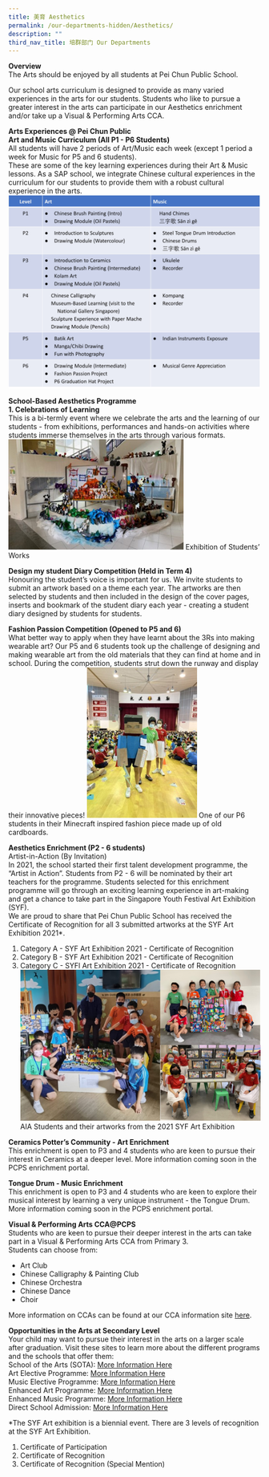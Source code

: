 ```yaml
---
title: 美育 Aesthetics
permalink: /our-departments-hidden/Aesthetics/
description: ""
third_nav_title: 培群部门 Our Departments
---
```


<b>Overview</b><br>
The Arts should be enjoyed by all students at Pei Chun Public School.

Our school arts curriculum is designed to provide as many varied experiences in the arts for our students. Students who like to pursue a greater interest in the arts can participate in our Aesthetics enrichment and/or take up a Visual & Performing Arts CCA.

<b>Arts Experiences @ Pei Chun Public</b><br>
<b>Art and Music Curriculum (All P1 - P6 Students)</b><br>
All students will have 2 periods of Art/Music each week (except 1 period a week for Music for P5 and 6 students). <br>
These are some of the key learning experiences during their Art & Music lessons. As a SAP school, we integrate Chinese cultural experiences in the curriculum for our students to provide them with a robust cultural experience in the arts.
![Art1](/images/Our%20Programmes/Art1.jpg)

<b>School-Based Aesthetics Programme</b><br>
<b>1. Celebrations of Learning</b><br>
This is a bi-termly event where we celebrate the arts and the learning of our students - from exhibitions, performances and hands-on activities where students immerse themselves in the arts through various formats.
<img src="/images/Our%20Programmes/Art2.jpg" alt="Art3" style="width:350px;height:220px;">
Exhibition of Students’ Works<br>

<b>Design my student Diary Competition (Held in Term 4)</b><br>
Honouring the student’s voice is important for us. We invite students to submit an artwork based on a theme each year. The artworks are then selected by students and then included in the design of the cover pages, inserts and bookmark of the student diary each year - creating a student diary designed by students for students.

<b>Fashion Passion Competition (Opened to P5 and 6)</b><br>
What better way to apply when they have learnt about the 3Rs into making wearable art? Our P5 and 6 students took up the challenge of designing and making wearable art from the old materials that they can find at home and in school. During the competition, students strut down the runway and display their innovative pieces!
<img src="/images/Our%20Programmes/Art3.jpg" alt="Art3" style="width:220px;height:300px;"> 
One of our P6 students in their Minecraft inspired fashion piece made up of old cardboards.

<b>Aesthetics Enrichment (P2 - 6 students)</b><br>
Artist-in-Action (By Invitation)<br>
 In 2021, the school started their first talent development programme, the “Artist in Action”. Students from P2 - 6 will be nominated by their art teachers for the programme. Students selected for this enrichment programme will go through an exciting learning experience in art-making and get a chance to take part in the Singapore Youth Festival Art Exhibition (SYF).<br>
We are proud to share that Pei Chun Public School has received the Certificate of Recognition for all 3 submitted artworks at the SYF Art Exhibition 2021*.
1.	Category A - SYF Art Exhibition 2021 - Certificate of Recognition 
2.	Category B - SYF Art Exhibition 2021 - Certificate of Recognition 
3.	Category C - SYFl Art Exhibition 2021 - Certificate of Recognition 
![Art4](/images/Our%20Programmes/Art4.jpg)
AIA Students and their artworks from the 2021 SYF Art Exhibition

<b>Ceramics Potter’s Community - Art Enrichment</b><br>
This enrichment is open to P3 and 4 students who are keen to pursue their interest in Ceramics at a deeper level. More information coming soon in the PCPS enrichment portal.

<b>Tongue Drum - Music Enrichment</b><br>
This enrichment is open to P3 and 4 students who are keen to explore their musical interest by learning a very unique instrument - the Tongue Drum. More information coming soon in the PCPS enrichment portal.

<b>Visual & Performing Arts CCA@PCPS</b><br>
Students who are keen to pursue their deeper interest in the arts can take part in a Visual & Performing Arts CCA from Primary 3.  
Students can choose from:<br>
* Art Club
* Chinese Calligraphy & Painting Club
* Chinese Orchestra
* Chinese Dance
* Choir

More information on CCAs can be found at our CCA information site [here](https://sites.google.com/moe.edu.sg/ccainfo/).

<b>Opportunities in the Arts at Secondary Level</b><br>
Your child may want to pursue their interest in the arts on a larger scale after graduation. Visit these sites to learn more about the different programs and the schools that offer them:<br>
School of the Arts (SOTA): [More Information Here](https://www.sota.edu.sg/)<br>
Art Elective Programme: [More Information Here](https://www.moe.gov.sg/secondary/courses/express/electives/?term=MOE%20Special%20Art%20Programmes&subterm=Art%20Elective%20Programme%20(AEP))<br>
Music Elective Programme: [More Information Here](https://www.moe.gov.sg/secondary/courses/express/electives/?term=MOE%20Special%20Music%20Programmes&subterm=Music%20Elective%20Programme%20(MEP))<br>
Enhanced Art Programme: [More Information Here](https://www.moe.gov.sg/secondary/courses/express/electives/?term=MOE%20Special%20Art%20Programmes&subterm=Enhanced%20Art%20Programme%20(EAP))<br>
Enhanced Music Programme: [More Information Here](https://www.moe.gov.sg/secondary/courses/express/electives/?term=MOE%20Special%20Music%20Programmes&subterm=Enhanced%20Music%20Programme%20(EMP))<br>
Direct School Admission: [More Information Here](https://www.moe.gov.sg/secondary/dsa)<br>

*The SYF Art exhibition is a biennial event. There are 3 levels of recognition at the SYF Art Exhibition. 
1. Certificate of Participation
2. Certificate of Recognition
3. Certificate of Recognition (Special Mention)
